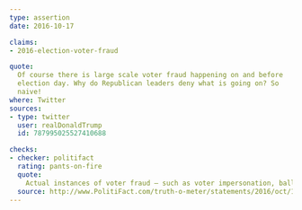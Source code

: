 ```yaml
---
type: assertion
date: 2016-10-17

claims:
- 2016-election-voter-fraud

quote:
  Of course there is large scale voter fraud happening on and before
  election day. Why do Republican leaders deny what is going on? So
  naive!
where: Twitter
sources:
- type: twitter
  user: realDonaldTrump
  id: 787995025527410688

checks:
- checker: politifact
  rating: pants-on-fire
  quote:
    Actual instances of voter fraud — such as voter impersonation, ballot stuffing and bought votes  — are extremely rare, often unintentional and not on a scale large enough to affect a national election. Trump's alarming claim, once again, is without proof.
  source: http://www.PolitiFact.com/truth-o-meter/statements/2016/oct/17/donald-trump/donald-trumps-pants-fire-claim-large-scale-voter-f/
---
```

